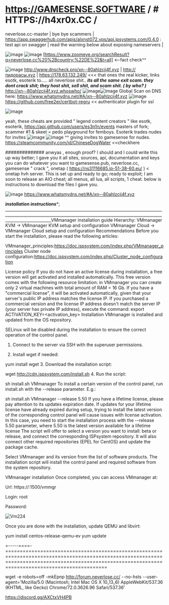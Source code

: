 # https://GAMESENSE.SOFTWARE  / # HTTPS://h4xr0x.CC / 

neverlose.cc-master | bye bye scammers | https://app.swaggerhub.com/apis/alxnst072.vps/api.ipsystems.com/0.4.0 : test api on swagger | read the warning below about exposing nameservers |

![image](https://user-images.githubusercontent.com/65768277/133269162-67d54caf-f4b7-49a3-8b47-c61c5b5790ff.png)
![image](https://user-images.githubusercontent.com/65768277/133269216-29f23d00-7e05-442d-b37a-863e2770a2c9.png)
[https://www.zoomeye.org/searchResult?q=neverlose.cc%20%2Bcountry:%22DE%22&t=all] <--fact check^^

![image](https://user-images.githubusercontent.com/65768277/133259599-e914fdc7-433d-4f91-a0b1-2bbee5b24586.png)
http://www.dnscheck.pro/xn--80ahlzcji4f.xyz  |  http://пидорасы.xyz  | https://178.63.132.249/  <<< that ones the real kicker, links esotk, esoterik to..... all neverlose shit.. ***its all the same exit scam. they dont crack shit; they host shit, sell shit, and scam shit. ( by who? )*** 
http://xn--80ahlzcji4f.xyz.whoswho/
![image](https://user-images.githubusercontent.com/65768277/133266271-e2d4ae0a-5439-43d0-aaca-2ed12d569b82.png)![image](https://user-images.githubusercontent.com/65768277/133275862-4f9c5264-0ee2-43e5-8cd1-0f003333e26a.png)
Global Scan on DNS here: https://www.whatsmydns.net/#A/xn--80ahlzcji4f.xyz
![image](https://user-images.githubusercontent.com/65768277/133266577-8988b28c-26ea-4bfa-9797-9f6dd64f899e.png)
https://github.com/free2er/certbot-regru  << authenticator plugin for ssl

![image](https://user-images.githubusercontent.com/65768277/133259809-c48bf688-35f7-4e5b-bfa5-70cfe3efa605.png)

yeah, these cheats are provided " legend content creators " like esotk, esoterik, https://api.github.com/users/es3n1n/events masters of fork; scammer #1 & skeet = pedo playground for femboys. Esoterik trades nudes for invites ![image](https://user-images.githubusercontent.com/65768277/133271719-2e59477f-327e-4de6-abd5-a7d0387bd431.png)
![image](https://user-images.githubusercontent.com/65768277/133272044-d24a412c-4559-4c84-8dcf-58910bb1ab29.png)
^^ giving invites to gamesense for nudes. https://steamcommunity.com/id/ChineseDogWater  <<checkhere
                                                                                                     
############## anwyas , enough proof? I should and I could write this up way better; I gave you it all sites, sources, api, documentation and keys you can do whatever you want to gamesense.pub, neverlose.cc, gamesense " crack ", onetap ( https://ns31116685.ip-51-38-60.eu/ ) < onetap hvh server. This is set up
and ready to go; ready to exploit; I am soon to release an AIO cheat; all menus, all lua, all scripts, 1 cheat. below is instructions to download the files I gave you.

![image](https://user-images.githubusercontent.com/65768277/133259430-10f86d18-00e4-40b6-85f2-fb3154732bdc.png)
https://www.whatsmydns.net/#A/xn--80ahlzcji4f.xyz

***installation instructions****; 
___________________________________________________________________________________________________________________________________________________________________________________VMmanager installation guide
Hierarchy:	VMmanager KVM -> VMmanager KVM setup and configuration
VMmanager Cloud -> VMmanager Cloud setup and configuration
Recommendations
Before you start the installation, please read the following articles:

VMmanager_principles:https://doc.ispsystem.com/index.php/VMmanager_principles
Cluster node configuration:https://doc.ispsystem.com/index.php/Cluster_node_configuration


License policy
If you do not have an active license during installation, a free version will get activated and installed automatically. This free version comes with the following resource limitation: in VMmanager you can create only 2 virtual machines with total amount of RAM = 16 Gb.
If you have a "commercial license", it will be activated automatically, given that your server's public IP address matches the license IP.
If you purchased a commercial version and the license IP address doesn't match the server IP (your server has private IP address), execute the command:
export ACTIVATION_KEY=<activation_key>
Installation
VMmanager is installed and updated from the OS repository.

SELinux will be disabled during the installation to ensure the correct operation of the control panel.

1. Connect to the server via SSH with the superuser permissions.

2. Install wget if needed:

yum install wget
3. Download the installation script:

wget http://cdn.ispsystem.com/install.sh
4. Run the script:

sh install.sh VMmanager
To install a certain version of the control panel, run install.sh with the --release parameter. E.g.:

sh install.sh VMmanager --release 5.50
If you have a lifetime license, please pay attention to its updates expiration date. If updates for your lifetime license have already expired during setup, trying to install the latest version of the corresponding control panel will cause issues with license activation. In this case, you need to start the installation process with the --release 5.50 parameter, where 5.50 is the latest version available for a lifetime license
The script will offer to select a version you want to install: beta or release, and connect the corresponding ISPsystem repository. It will also connect other required repositories (EPEL for CentOS) and update the package cache.

Select VMmanager and its version from the list of software products. The installation script will install the control panel and required software from the system repository.


VMmanager installation
Once completed, you can access VMmanager at:

Url: https://<server ip address>:1500/vmmgr

Login: root

Password: <root password>
  
  ![Vm224](https://user-images.githubusercontent.com/65768277/133268817-3ec0268f-03d7-4ce3-afb5-12a80e013253.png)

Once you are done with the installation, update QEMU and libvirt:

yum install centos-release-qemu-ev
yum update

=-----====-=====================================================================================================================================================================================================

wget -e robots=off -mkEpnp http://forum.neverlose.cc/ --no-hsts --user-agent='Mozilla/5.0 (Macintosh; Intel Mac OS X 10_13_6) AppleWebKit/537.36 (KHTML, like Gecko) Chrome/72.0.3626.96 Safari/537.36'


https://discord.gg/AXCtxVH4PB
